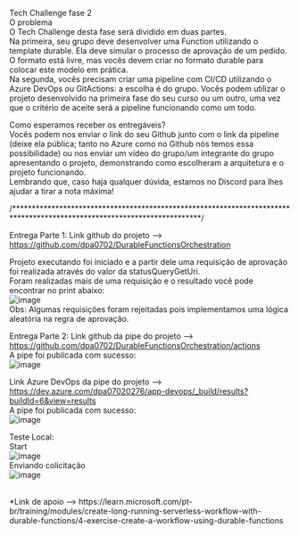 Tech Challenge fase 2
<br/>
O problema
<br/>
O Tech Challenge desta fase será dividido em duas partes.<br/>
Na primeira, seu grupo deve desenvolver uma Function utilizando o template durable. Ela deve simular o processo de aprovação de um pedido. O formato está livre, mas vocês devem criar no formato durable para colocar este modelo em prática.<br/>
Na segunda, vocês precisam criar uma pipeline com CI/CD utilizando o Azure DevOps ou GitActions: a escolha é do grupo. Vocês podem utilizar o projeto desenvolvido na primeira fase do seu curso ou um outro, uma vez que o critério de aceite será a pipeline funcionando como um todo.<br/>

Como esperamos receber os entregáveis?<br/>
Vocês podem nos enviar o link do seu Github junto com o link da pipeline (deixe ela pública; tanto no Azure como no Github nós temos essa possibilidade) ou nos enviar um vídeo do grupo/um integrante do grupo apresentando o projeto, demonstrando como escolheram a arquitetura e o projeto funcionando.<br/>
Lembrando que, caso haja qualquer dúvida, estamos no Discord para lhes ajudar a tirar a nota máxima!<br/>

/************************************************************************************************************************/

Entrega Parte 1: Link github do projeto --> https://github.com/dpa0702/DurableFunctionsOrchestration<br/>

Projeto executando foi iniciado e a partir dele uma requisição de aprovação foi realizada através do valor da statusQueryGetUri.<br/>
Foram realizadas mais de uma requisição e o resultado você pode encontrar no print abaixo:<br/>
![image](https://github.com/dpa0702/DurableFunctionsOrchestration/assets/56276309/1b9e2412-d765-45a5-a9b6-f4b8a22798b8)<br/>
Obs: Algumas requisições foram rejeitadas pois implementamos uma lógica aleatória na regra de aprovação.<br/>

Entrega Parte 2: Link github da pipe do projeto --> https://github.com/dpa0702/DurableFunctionsOrchestration/actions<br/>
A pipe foi publicada com sucesso:<br/>
![image](https://github.com/dpa0702/DurableFunctionsOrchestration/assets/56276309/b7565b74-ecf7-4cca-9625-6d7421154f5f)<br/>

Link Azure DevOps da pipe do projeto --> https://dev.azure.com/dpa07020276/app-devops/_build/results?buildId=6&view=results<br/>
A pipe foi publicada com sucesso:<br/>
![image](https://github.com/dpa0702/DurableFunctionsOrchestration/assets/56276309/57764f2f-3676-4b8a-9346-d51a96540f96)<br/>

Teste Local:<br/>
Start<br/>
![image](https://github.com/dpa0702/DurableFunctionsOrchestration/assets/56276309/80104aa5-4668-46f8-bf93-b5947cbbeb82)<br/>
Enviando colicitação<br/>
![image](https://github.com/dpa0702/DurableFunctionsOrchestration/assets/56276309/befd4d75-ffe0-4bf9-ad8f-35cbe7d98776)<br/>

<br/>
*Link de apoio --> https://learn.microsoft.com/pt-br/training/modules/create-long-running-serverless-workflow-with-durable-functions/4-exercise-create-a-workflow-using-durable-functions
